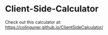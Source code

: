# Client-Side-Calculator
Check out this calculator at:
https://colinguner.github.io/ClientSideCalculator/

